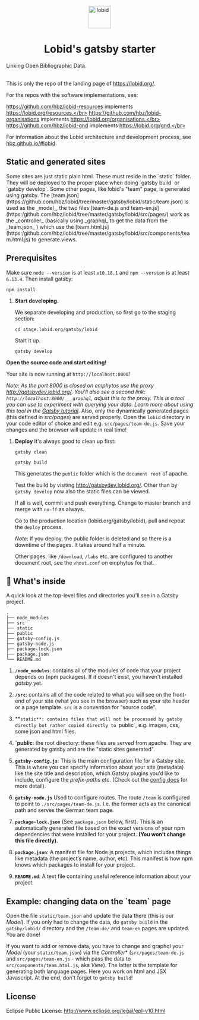 <p align="center">
  <a href="https://www.lobid.org/">
    <img alt="lobid" src="https://lobid.org/images/lobid.png" width="60" />
  </a>
</p>
<h1 align="center">
  Lobid's gatsby starter
</h1>
Linking Open Bibliographic Data. </br></br>

This is only the repo of the landing page of https://lobid.org/.

For the repos with the software implementations, see:

https://github.com/hbz/lobid-resources implements https://lobid.org/resources.</br>
https://github.com/hbz/lobid-organisations implements https://lobid.org/organisations.</br>
https://github.com/hbz/lobid-gnd implements https://lobid.org/gnd.</br>

For information about the Lobid architecture and development process, see [hbz.github.io/#lobid](https://hbz.github.io/#lobid).

<h2> Static and generated sites </h2>
Some sites are just static plain html. These must reside in the `static` folder. They will be deployed to the proper place when doing `gatsby build` or `gatsby develop`.
Some other pages, like lobid's "team" page, is generated using gatsby. The [team.json](https://github.com/hbz/lobid/tree/master/gatsby/lobid/static/team.json) is used as the _model_, the two files [team-de.js and team-en.js](https:/github.com/hbz/lobid/tree/master/gatsby/lobid/src/pages/) work as the _controller_ (basically using _graphql_ to get the data from the _team.json_ ) which use the
[team.html.js](https:/github.com/hbz/lobid/tree/master/gatsby/lobid/src/components/team.html.js) to generate views.

## Prerequisites

Make sure `node --version` is at least `v10.18.1` and `npm --version` is at least `6.13.4`. Then install gatsby:
```shell
npm install
```

1. **Start developing.**
   
   We separate developing and production, so first go to the staging section:
   ```shell
   cd stage.lobid.org/gatsby/lobid
   ```
   Start it up.

   ```shell
   gatsby develop
   ```

 **Open the source code and start editing!**

   Your site is now running at `http://localhost:8000`!

   _Note: As the port 8000 is closed on emphytos use the proxy http://gatsbydev.lobid.org/. You'll also see a second link: _`http://localhost:8000/___graphql`_, adjust this to the proxy. This is a tool you can use to experiment with querying your data. Learn more about using this tool in the [Gatsby tutorial](https://www.gatsbyjs.org/tutorial/part-five/#introducing-graphiql)._
   Also, only the dynamically generated pages (this defined in _src/pages_) are served properly.
   Open the `lobid` directory in your code editor of choice and edit e.g. `src/pages/team-de.js`. Save your changes and the browser will update in real time!


1. **Deploy**
   It's always good to clean up first:
   ```shell
   gatsby clean
   ```
   ```shell
   gatsby build
   ```

   This generates the `public` folder which is the `document root` of apache.

   Test the build by visiting http://gatsbydev.lobid.org/. Other than by `gatsby develop` now also the static files can be viewed.

   If all is well, commit and push everything. Change to master branch and merge with `no-ff` as always.

   Go to the production location (lobid.org/gatsby/lobid), pull and repeat the `deploy` process.

   *Note*: 
   If you deploy, the public folder is deleted and so there is a downtime of the pages. It takes around half a minute.

   Other pages, like `/download`, `/labs` etc. are configured to another document root, see the `vhost.conf` on emphytos for that.


## 🧐 What's inside

A quick look at the top-level files and directories you'll see in a Gatsby project.

    .
    ├── node_modules
    ├── src
    ├── static
    ├── public
    ├── gatsby-config.js
    ├── gatsby-node.js
    ├── package-lock.json
    ├── package.json
    └── README.md

1. **`/node_modules`**: contains all of the modules of code that your project depends on (npm packages). If it doesn't exist, you haven't installed _gatsby_ yet.

2. **`/src`**: contains all of the code related to what you will see on the front-end of your site (what you see in the browser) such as your site header or a page template. `src` is a convention for “source code”.

3. **`static**: contains files that will not be processed by gatsby directly but rather copied directly to `public`, e.g. images, css, some json and html files.

4. **`public**: the root directory: these files are served from apache. They are generated by gatsby and are the "static sites generated".

5. **`gatsby-config.js`**: This is the main configuration file for a Gatsby site. This is where you can specify information about your site (metadata) like the site title and description, which Gatsby plugins you’d like to include, configure the _prefix-paths_ etc. (Check out the [config docs](https://www.gatsbyjs.org/docs/gatsby-config/) for more detail).

6. **`gatsby-node.js`** Used to configure routes. The route `/team` is configured to point to `./src/pages/team-de.js`. I.e. the former acts as the canonical path and serves the German team page.

7. **`package-lock.json`** (See `package.json` below, first). This is an automatically generated file based on the exact versions of your npm dependencies that were installed for your project. **(You won’t change this file directly).**

8. **`package.json`**: A manifest file for Node.js projects, which includes things like metadata (the project’s name, author, etc). This manifest is how npm knows which packages to install for your project.

9. **`README.md`**: A text file containing useful reference information about your project.

<h2> Example: changing data on the `team` page </h2>
  
  Open the file `static/team.json` and update the data there (this is our *Model*).
  If you only had to change the data, do `gatsby build` in the `gatsby/lobid/` directory and the `/team-de/` and `team-en` pages are updated. You are done!
  
  If you want to add or remove data, you have to change and graphql your *Model* (your `static/team.json`) via the *Controller** (`src/pages/team-de.js` and `src/pages/team-en.js` - which pass the data to `src/components/team.html.js`, aka *View*). The latter is the template for generating both language pages. Here you work on html and JSX Javascript. At the end, don't forget to `gatsby build`!


<h2>  License </h2>

Eclipse Public License: http://www.eclipse.org/legal/epl-v10.html
 
